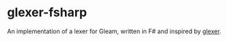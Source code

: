 # glexer-fsharp

An implementation of a lexer for Gleam, written in F# and inspired by [glexer](https://github.com/DanielleMaywood/glexer).

